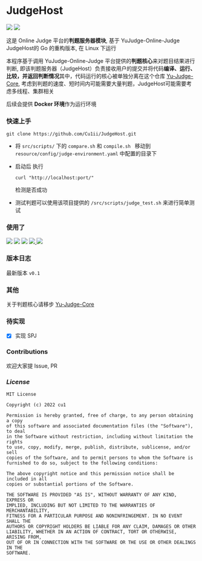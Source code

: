 # JudgeHost

[![](https://img.shields.io/badge/Version-0.2.0-blue)](https://github.com/Cu1ii/JudgeHost) ![](https://img.shields.io/badge/go-1.19.3-brightgreen?logo=go)

这是 Online Judge 平台的**判题服务器模块**, 基于 YuJudge-Online-Judge JudgeHost的 Go 的重构版本, 在 Linux 下运行

本程序基于调用 YuJudge-Online-Judge 平台提供的**判题核心**来对题目结果进行判断, 即该判题服务器（JudgeHost）负责接收用户的提交并将代码**编译、运行、比较，并返回判断情况**其中，代码运行的核心被单独分离在这个仓库  [Yu-Judge-Core](https://github.com/yuzhanglong/YuJudge-Core), 考虑到判题的速度、短时间内可能需要大量判题，JudgeHost可能需要考虑多线程、集群相关

后续会提供 **Docker 环境**作为运行环境

### 快速上手

```shell
git clone https://github.com/Cu1ii/JudgeHost.git
```

- 将 `src/scripts/` 下的 `compare.sh` 和 `compile.sh ` 移动到 `resource/config/judge-environment.yaml` 中配置的目录下

- 启动后 执行

  ```shell
  curl "http://localhost:port/"
  ```

  检测是否成功

- 测试判题可以使用该项目提供的 `/src/scripts/judge_test.sh` 来进行简单测试

### 使用了

[![](https://img.shields.io/badge/gin-v1.8.1-%235698c3)](https://github.com/gin-gonic/gin) [![](https://img.shields.io/badge/logrus-v1.9.0-%23428675)](https://github.com/sirupsen/logrus) [![](https://img.shields.io/badge/ants-v2.6.0-%2315231b)](https://github.com/panjf2000/ants) [![](https://img.shields.io/badge/viper-%20v1.14.0-%23e2d849) ](https://github.com/spf13/viper)  [![](https://img.shields.io/badge/YuJudge--Core-%20-%23e2d849)](https://github.com/yuzhanglong/YuJudge-Core)

### 版本日志

最新版本 `v0.1`

### 其他

关于判题核心请移步 [Yu-Judge-Core](https://github.com/yuzhanglong/YuJudge-Core)


### 待实现
- [x] 实现 SPJ

### Contributions

欢迎大家提 Issue, PR

### *License*

```
MIT License

Copyright (c) 2022 cu1

Permission is hereby granted, free of charge, to any person obtaining a copy
of this software and associated documentation files (the "Software"), to deal
in the Software without restriction, including without limitation the rights
to use, copy, modify, merge, publish, distribute, sublicense, and/or sell
copies of the Software, and to permit persons to whom the Software is
furnished to do so, subject to the following conditions:

The above copyright notice and this permission notice shall be included in all
copies or substantial portions of the Software.

THE SOFTWARE IS PROVIDED "AS IS", WITHOUT WARRANTY OF ANY KIND, EXPRESS OR
IMPLIED, INCLUDING BUT NOT LIMITED TO THE WARRANTIES OF MERCHANTABILITY,
FITNESS FOR A PARTICULAR PURPOSE AND NONINFRINGEMENT. IN NO EVENT SHALL THE
AUTHORS OR COPYRIGHT HOLDERS BE LIABLE FOR ANY CLAIM, DAMAGES OR OTHER
LIABILITY, WHETHER IN AN ACTION OF CONTRACT, TORT OR OTHERWISE, ARISING FROM,
OUT OF OR IN CONNECTION WITH THE SOFTWARE OR THE USE OR OTHER DEALINGS IN THE
SOFTWARE.
```